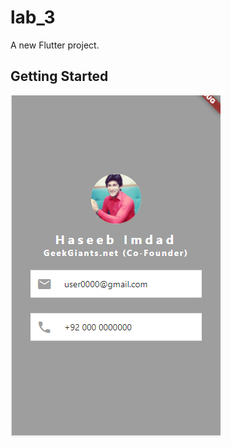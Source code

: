 # lab_3

A new Flutter project.

## Getting Started


<img src="https://github.com/HaseebImd/Flutter-Lab-03__NTU/blob/master/images/Untitled.png?raw=true" alt="Flutter UI">
